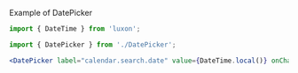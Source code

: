Example of DatePicker

```jsx harmony
import { DateTime } from 'luxon';

import { DatePicker } from './DatePicker';

<DatePicker label="calendar.search.date" value={DateTime.local()} onChange={() => {}} />
```